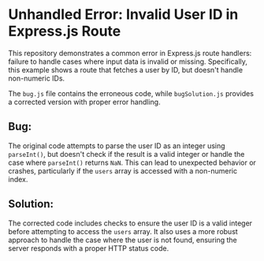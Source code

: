 # Unhandled Error: Invalid User ID in Express.js Route

This repository demonstrates a common error in Express.js route handlers:  failure to handle cases where input data is invalid or missing.  Specifically, this example shows a route that fetches a user by ID, but doesn't handle non-numeric IDs.

The `bug.js` file contains the erroneous code, while `bugSolution.js` provides a corrected version with proper error handling.

## Bug:
The original code attempts to parse the user ID as an integer using `parseInt()`, but doesn't check if the result is a valid integer or handle the case where `parseInt()` returns `NaN`. This can lead to unexpected behavior or crashes, particularly if the `users` array is accessed with a non-numeric index.

## Solution:
The corrected code includes checks to ensure the user ID is a valid integer before attempting to access the `users` array.  It also uses a more robust approach to handle the case where the user is not found, ensuring the server responds with a proper HTTP status code.